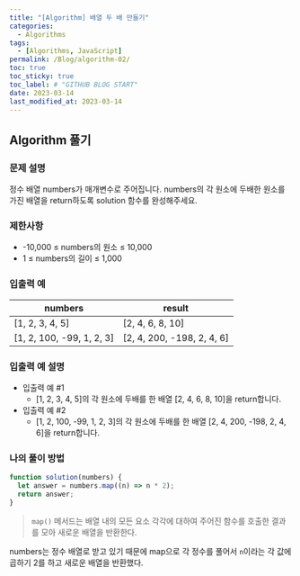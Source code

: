 ```yaml
---
title: "[Algorithm] 배열 두 배 만들기"
categories:
  - Algorithms
tags:
  - [Algorithms, JavaScript]
permalink: /Blog/algorithm-02/
toc: true
toc_sticky: true
toc_label: # "GITHUB BLOG START"
date: 2023-03-14
last_modified_at: 2023-03-14
---
```


## Algorithm 풀기

### 문제 설명

정수 배열 numbers가 매개변수로 주어집니다.
numbers의 각 원소에 두배한 원소를 가진 배열을 return하도록 solution 함수를 완성해주세요.

### 제한사항

- -10,000 ≤ numbers의 원소 ≤ 10,000
- 1 ≤ numbers의 길이 ≤ 1,000

### 입출력 예

| numbers                   | result                     |
| ------------------------- | -------------------------- |
| [1, 2, 3, 4, 5]           | [2, 4, 6, 8, 10]           |
| [1, 2, 100, -99, 1, 2, 3] | [2, 4, 200, -198, 2, 4, 6] |

### 입출력 예 설명

- 입출력 예 #1
  - [1, 2, 3, 4, 5]의 각 원소에 두배를 한 배열 [2, 4, 6, 8, 10]을 return합니다.
- 입출력 예 #2
  - [1, 2, 100, -99, 1, 2, 3]의 각 원소에 두배를 한 배열 [2, 4, 200, -198, 2, 4, 6]을 return합니다.

### 나의 풀이 방법

```js
function solution(numbers) {
  let answer = numbers.map((n) => n * 2);
  return answer;
}
```
>`map()` 메서드는 배열 내의 모든 요소 각각에 대하여 주어진 함수를 호출한 결과를 모아 새로운 배열을 반환한다.


numbers는 정수 배열로 받고 있기 때문에 map으로 각 정수를 풀어서 `n`이라는 각 값에 곱하기 2를 하고 새로운 배열을 반환했다.

